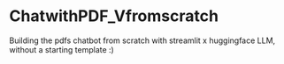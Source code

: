 # ChatwithPDF_Vfromscratch
Building the pdfs chatbot from scratch with streamlit x huggingface LLM, without a starting template :)
